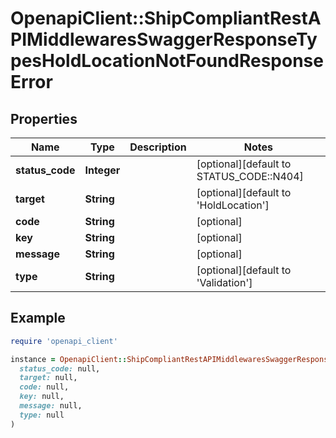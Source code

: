 # OpenapiClient::ShipCompliantRestAPIMiddlewaresSwaggerResponseTypesHoldLocationNotFoundResponseError

## Properties

| Name | Type | Description | Notes |
| ---- | ---- | ----------- | ----- |
| **status_code** | **Integer** |  | [optional][default to STATUS_CODE::N404] |
| **target** | **String** |  | [optional][default to &#39;HoldLocation&#39;] |
| **code** | **String** |  | [optional] |
| **key** | **String** |  | [optional] |
| **message** | **String** |  | [optional] |
| **type** | **String** |  | [optional][default to &#39;Validation&#39;] |

## Example

```ruby
require 'openapi_client'

instance = OpenapiClient::ShipCompliantRestAPIMiddlewaresSwaggerResponseTypesHoldLocationNotFoundResponseError.new(
  status_code: null,
  target: null,
  code: null,
  key: null,
  message: null,
  type: null
)
```

